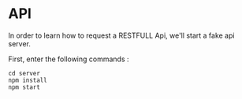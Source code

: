 # API

In order to learn how to request a RESTFULL Api, we'll start a fake api server.

First, enter the following commands :

```shell
cd server
npm install
npm start
```

